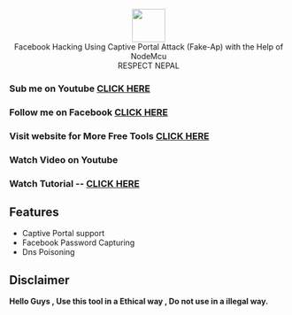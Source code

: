<p align="center">
<img src="https://encrypted-tbn0.gstatic.com/images?q=tbn:ANd9GcSphj7V459gpUEwiIfZILq3Jdn6yEu40eXe7oSuDP-ZtkmsajAC0aoMEdRqzowSIbt1cJs&usqp=CAU" height="60"><br>
Facebook Hacking Using Captive Portal Attack (Fake-Ap) with the Help of NodeMcu<br>
              RESPECT NEPAL
</p>

### Sub me on Youtube [CLICK HERE](https://youtube.com/coderdipesh)
### Follow me on Facebook [CLICK HERE](https://facebook.com/dip.dhakal.2005)
### Visit website for More Free Tools [CLICK HERE](https://dipeshdhakal.com)

### Watch Video on Youtube
### Watch Tutorial -- [CLICK HERE](https://is.gd/howtoespfi)

## Features
- Captive Portal support
- Facebook Password Capturing
- Dns Poisoning


## Disclaimer
<b>Hello Guys , Use this tool in a Ethical way , Do not use in a  illegal way.</b>
